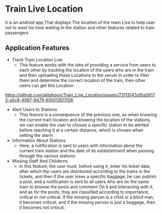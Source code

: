 # Train Live Location
It is an android app,That displays The location of the reain Live to help user not to wast his time waiting in the station and other features related to train passengers
## Application Features
- Track Train Location Live
  - This feature works with the idea of ​​providing a service from users to each other by tracking the location of the users who are in the train and then uploading these Locations to the server in order to filter them and determine the correct location of the train, then other users can get this Location


https://github.com/alitahoon/Train_Live_Location/assets/73113143/d5a58173-a5c8-4997-9479-610013011106


- Alert Users to Stations
  - This feature is a consequence of the previous one, so when knowing the current train location and knowing the location of the stations, we can enable the user to choose a specific station to be alerted before reaching it at a certain distance, which is chosen when setting the alarm
- Information About Stations
  - Here, a notification is sent to users with information about the current train station and the date of its establishment when passing through the various stations
- Missing Staff And Childerns
  - In this feature, the user must, before using it, enter his ticket data, after which the users are distributed according to the trains in the tickets, and then if the user loses a specific baggage, he can publish a post, and a notification is sent to all users who are on the same train to browse the posts and comment On it and interacting with it, and as for the posts, they are classified according to importance, critical or not critical. If the missing person is a child or a blind man, it becomes critical, and if the missing person is just a baggage, then it becomes not critical.

  
 

  

